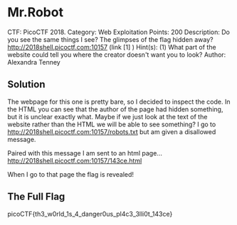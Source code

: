 # Mr.Robot

CTF: PicoCTF 2018. 
Category: Web Exploitation
Points: 200
Description: Do you see the same things I see? The glimpses of the flag hidden away? 
http://2018shell.picoctf.com:10157 (link [1] )
Hint(s): (1) What part of the website could tell you where the creator doesn't want you to look?
Author: Alexandra Tenney

## Solution

The webpage for this one is pretty bare, so I decided to inspect the code. In the HTML you can see that the 
author of the page had hidden something, but it is unclear exactly what. Maybe if we just look at the text of the
website rather than the HTML we will be able to see something? I go to http://2018shell.picoctf.com:10157/robots.txt
but am given a disallowed message.

Paired with this message I am sent to an html page... http://2018shell.picoctf.com:10157/143ce.html

When I go to that page the flag is revealed! 

## The Full Flag

picoCTF{th3_w0rld_1s_4_danger0us_pl4c3_3lli0t_143ce}